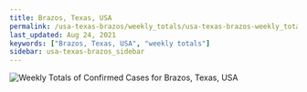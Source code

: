 ```yaml
---
title: Brazos, Texas, USA
permalink: /usa-texas-brazos/weekly_totals/usa-texas-brazos-weekly_totals.html
last_updated: Aug 24, 2021
keywords: ["Brazos, Texas, USA", "weekly totals"]
sidebar: usa-texas-brazos_sidebar
---
```


![Weekly Totals of Confirmed Cases for Brazos, Texas, USA](/covid_tracker/images/graphs/usa-texas-brazos-weekly_totals_graph.png)
